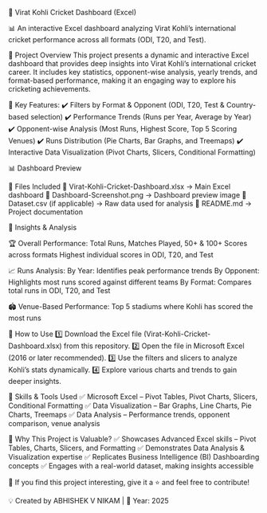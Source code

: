 🏏 Virat Kohli Cricket Dashboard (Excel)

📊 An interactive Excel dashboard analyzing Virat Kohli’s international cricket performance across all formats (ODI, T20, and Test).


📌 Project Overview
This project presents a dynamic and interactive Excel dashboard that provides deep insights into Virat Kohli’s international cricket career. It includes key statistics, opponent-wise analysis, yearly trends, and format-based performance, making it an engaging way to explore his cricketing achievements.


🔹 Key Features:
✔️ Filters by Format & Opponent (ODI, T20, Test & Country-based selection)
✔️ Performance Trends (Runs per Year, Average by Year)
✔️ Opponent-wise Analysis (Most Runs, Highest Score, Top 5 Scoring Venues)
✔️ Runs Distribution (Pie Charts, Bar Graphs, and Treemaps)
✔️ Interactive Data Visualization (Pivot Charts, Slicers, Conditional Formatting)


📊 Dashboard Preview

📂 Files Included
📌 Virat-Kohli-Cricket-Dashboard.xlsx → Main Excel dashboard
📌 Dashboard-Screenshot.png → Dashboard preview image
📌 Dataset.csv (if applicable) → Raw data used for analysis
📌 README.md → Project documentation


🔎 Insights & Analysis

🏆 Overall Performance:
Total Runs, Matches Played, 50+ & 100+ Scores across formats
Highest individual scores in ODI, T20, and Test

📈 Runs Analysis:
By Year: Identifies peak performance trends
By Opponent: Highlights most runs scored against different teams
By Format: Compares total runs in ODI, T20, and Test

🏟️ Venue-Based Performance:
Top 5 stadiums where Kohli has scored the most runs

🚀 How to Use
1️⃣ Download the Excel file (Virat-Kohli-Cricket-Dashboard.xlsx) from this repository.
2️⃣ Open the file in Microsoft Excel (2016 or later recommended).
3️⃣ Use the filters and slicers to analyze Kohli’s stats dynamically.
4️⃣ Explore various charts and trends to gain deeper insights.

🔧 Skills & Tools Used
✅ Microsoft Excel – Pivot Tables, Pivot Charts, Slicers, Conditional Formatting
✅ Data Visualization – Bar Graphs, Line Charts, Pie Charts, Treemaps
✅ Data Analysis – Performance trends, opponent comparison, venue analysis

🎯 Why This Project is Valuable?
✅ Showcases Advanced Excel skills – Pivot Tables, Charts, Slicers, and Formatting
✅ Demonstrates Data Analysis & Visualization expertise
✅ Replicates Business Intelligence (BI) Dashboarding concepts
✅ Engages with a real-world dataset, making insights accessible


📢 If you find this project interesting, give it a ⭐ and feel free to contribute!

💡 Created by ABHISHEK V NIKAM | 📅 Year: 2025
